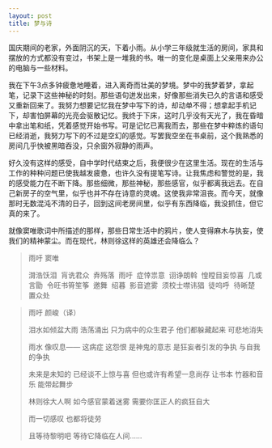 ```yaml
---
layout: post
title: 梦与诗
---
```


国庆期间的老家，外面阴沉的天，下着小雨。从小学三年级就生活的房间，家具和摆放的方式都没有变过，书架上是一堆我的书。唯一的变化是桌面上父亲用来办公的电脑与一些材料。

<!--more-->

我在下午3点多钟疲惫地睡着，进入离奇而壮美的梦境。梦中的我梦着梦，拿起笔，记录下这些神秘的时刻。那些语句迸发出来，好像那些消失已久的言语和感受又重新回来了。我努力想要记忆我在梦中写下的诗，却动单不得；想拿起手机记下，却害怕屏幕的光亮会驱散记忆。我终于下床，这时几乎没有天光了，我在昏暗中拿出笔和纸，凭着感觉开始书写。可是记忆已离我而去，那些在梦中粹炼的语句已经消逝，我努力写下的不过是空幻的感觉。写罢我空坐在书桌前，这个我熟悉的房间几乎快被黑暗吞没，只余窗外寂静的雨声。

好久没有这样的感受，自中学时代结束之后，我便很少在这里生活。现在的生活与工作的种种问题已使我越发疲惫，也许久没有提笔写诗。让我焦虑和警觉的是，我的感受能力在不断下降。那些细微，那些神秘，那些感官，似乎都离我远去。在自己新房子的空气里，似乎也并不存在诗意的灵魂。这使我非常沮丧。而今天，就像那时无数混沌不清的日子，回到这间老房间里，似乎有东西降临，我没抓住，但它真的来了。

就像窦唯歌词中所描述的那样，那些日常生活中的鸦片，使人变得麻木与执妄，使我们的精神蒙尘。而在现代，林则徐这样的英雄还会降临么？

> 雨吁 窦唯
>
>潸浩饫泪 
>肓诜君众 
>弆殇落 
>雨吁 
>症悻祟意 
>诩诤朗斡 
>惶瞠目妄惊喜 
>几或言勖 
>令旺书筲笙筝 
>邀舞 
>绍暮 
>影音遮雾 
>须校士噤讳猖 
>徒呜呼 
>待晰楚 
>置众处 

> 雨吁 颜峻（译）
>
>泪水如倾盆大雨 浩荡涌出
>只为病中的众生君子
>他们都躲藏起来 可悲地消失
>
>雨水 像叹息——
>这病症 这怨恨 是神鬼的意志
>是狂妄者引发的争执 与自我的争执
>
>未来是未知的 已经谈不上惊与喜
>但也或许有希望一息尚存
>让书本 竹器和音乐
>能带起舞步
>
>林则徐大人啊
>如今感官蒙着迷雾
>需要你匡正人的疯狂自大
>
>而一切感叹 也都将徒劳
>
>且等待黎明吧
>等待它降临在人间……
